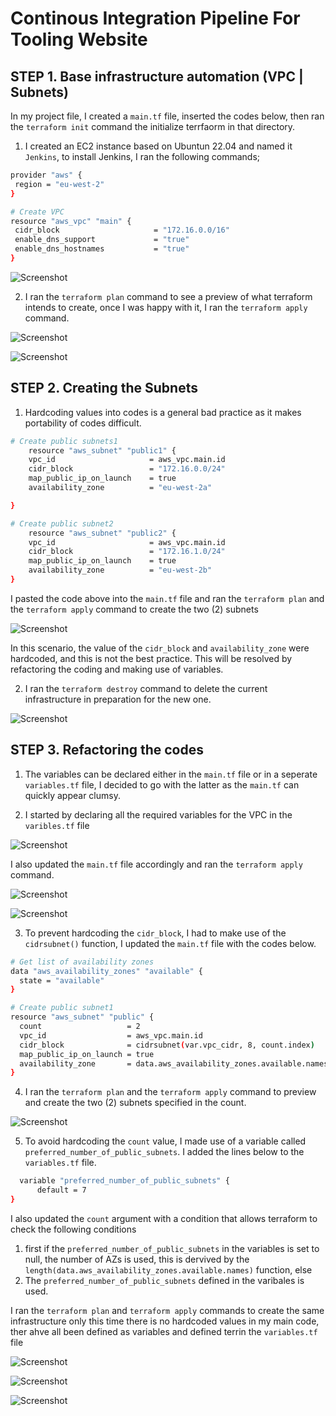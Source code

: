 # Continous Integration Pipeline For Tooling Website

 ## STEP 1.  **Base infrastructure automation (VPC | Subnets)**
In my project file, I created a `main.tf` file, inserted the codes below, then ran the `terraform init` command the initialize terrfaorm in that directory.

1. I created an EC2 instance based on Ubuntun 22.04 and named it `Jenkins`, to install Jenkins, I ran the following commands;
 ```bash 
provider "aws" {
  region = "eu-west-2"
}

# Create VPC
resource "aws_vpc" "main" {
  cidr_block                     = "172.16.0.0/16"
  enable_dns_support             = "true"
  enable_dns_hostnames           = "true"
}
```

![Screenshot](https://github.com/ardamz/my-demo/blob/main/Project16/TerraformInit.png)

2. I ran the `terraform plan` command to see a preview of what terraform intends to create, once I was happy with it, I ran the `terraform apply` command.

![Screenshot](https://github.com/ardamz/my-demo/blob/main/Project16/TerraformPlan.png)


![Screenshot](https://github.com/ardamz/my-demo/blob/main/Project16/TerraformApply.png)

## STEP 2.  **Creating the Subnets**

1. Hardcoding values into codes is a general bad practice as it makes portability of codes difficult. 

```bash
# Create public subnets1
    resource "aws_subnet" "public1" {
    vpc_id                     = aws_vpc.main.id
    cidr_block                 = "172.16.0.0/24"
    map_public_ip_on_launch    = true
    availability_zone          = "eu-west-2a"

}

# Create public subnet2
    resource "aws_subnet" "public2" {
    vpc_id                     = aws_vpc.main.id
    cidr_block                 = "172.16.1.0/24"
    map_public_ip_on_launch    = true
    availability_zone          = "eu-west-2b"
}
```
I pasted the code above into the `main.tf` file and ran the `terraform plan` and the `terraform apply` command to create the two (2) subnets

![Screenshot](https://github.com/ardamz/my-demo/blob/main/Project16/Subnets.png)

In this scenario, the value of the  `cidr_block` and `availability_zone` were hardcoded, and this is not the best practice. This will be resolved by refactoring the coding and making use of variables.

2. I ran the `terraform destroy` command to delete the current infrastructure in preparation for the new one.

![Screenshot](https://github.com/ardamz/my-demo/blob/main/Project16/TerraformDestroy.png)


## STEP 3.  **Refactoring the codes**

1. The variables can be declared either in the `main.tf` file or in a seperate `variables.tf` file, I decided to go with the latter as the `main.tf` can quickly appear clumsy.


2. I started by declaring all the required variables for the VPC in the `varibles.tf` file

![Screenshot](https://github.com/ardamz/my-demo/blob/main/Project16/VPCVariables.png)


I also updated the `main.tf` file accordingly and ran the `terraform apply` command.

![Screenshot](https://github.com/ardamz/my-demo/blob/main/Project16/VPCMain.png)

![Screenshot](https://github.com/ardamz/my-demo/blob/main/Project16/TerraformApply2.png)


3. To prevent hardcoding the `cidr_block`, I had to make use of the `cidrsubnet()` function, I updated the `main.tf` file with the codes below.

```bash
# Get list of availability zones
data "aws_availability_zones" "available" {
  state = "available"
}

# Create public subnet1
resource "aws_subnet" "public" {
  count                   = 2
  vpc_id                  = aws_vpc.main.id
  cidr_block              = cidrsubnet(var.vpc_cidr, 8, count.index)
  map_public_ip_on_launch = true
  availability_zone       = data.aws_availability_zones.available.names[count.index]
}
```

4. I ran the `terraform plan` and the `terraform apply` command to preview and create the two (2) subnets specified in the count.

![Screenshot](https://github.com/ardamz/my-demo/blob/main/Project16/SubnetApply.png)


5. To avoid hardcoding the `count` value, I made use  of a variable called `preferred_number_of_public_subnets`.  I added the lines below to the `variables.tf` file.

```bash
  variable "preferred_number_of_public_subnets" {
      default = 7
}
```
I also updated the `count` argument with a condition that allows terraform to check the following conditions
1. first if the `preferred_number_of_public_subnets` in the variables is set to null, the number of AZs is used, this is dervived by the `length(data.aws_availability_zones.available.names)` function, else
2. The `preferred_number_of_public_subnets` defined in the varibales is used.

I ran the `terraform plan` and `terraform apply` commands to create the same infrastructure only this time there is no hardcoded values in my main code, ther ahve all been defined as variables and defined terrin the `variables.tf` file


![Screenshot](https://github.com/ardamz/my-demo/blob/main/Project16/TerraformPlan2.png)


![Screenshot](https://github.com/ardamz/my-demo/blob/main/Project16/TerraformApply3.png)


![Screenshot](https://github.com/ardamz/my-demo/blob/main/Project16/ConsoleView.png)